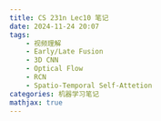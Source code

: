 ```yaml
---
title: CS 231n Lec10 笔记
date: 2024-11-24 20:07
tags:
    - 视频理解
    - Early/Late Fusion
    - 3D CNN
    - Optical Flow
    - RCN
    - Spatio-Temporal Self-Attetion
categories: 机器学习笔记
mathjax: true
---
```


<head>
    <script src="https://cdn.mathjax.org/mathjax/latest/MathJax.js?config=TeX-AMS-MML_HTMLorMML" type="text/javascript"></script>
    <script type="text/x-mathjax-config">
        MathJax.Hub.Config({
            tex2jax: {
            skipTags: ['script', 'noscript', 'style', 'textarea', 'pre'],
            inlineMath: [['$','$']],

			displayMath: [['$$', '$$']]

            }
        });
    </script>
</head>

## Video Understanding: Example Tasks
在图像识别的任务中，我们在图片中检测物体并进行分类，分割等一系列任务。从而在视频理解中，我们的一大认识便是识别分类物体的运动即动作。但在一切的一切之前，有个巨大的问题：相较于图片，视频的体积过于庞大，在未经压缩的情况下，一般分辨率的视频可以轻松达到GB/min的大小。
一种显而易见的解决方案便是对食品进行压缩。即降采样，降帧率。
在训练时，我们提取一些关键帧进行训练，例如从21帧中选取7帧。
在测试时，我们对多个连续的帧序列进行预测（1-7, 2-8, 3-9帧等等），并取平均的预测结果。

## Single-Frame CNN
这是一个朴素的视频理解算法，不难注意到，视频其实就是图片加上时间尺度，于是可以训练一个普通的二维CNN网络为视频的每一帧单独分类，并在测试时使用帧之间平均预测的方式。
![](/assets/CS-231n-12/1.png)
虽然这种架构的性能一般不尽如人意，但是这为接下来的一些架构提供了很强的基础范式。

于是我们可以再这基础上先进行一些小小的改进
### Late Fusion
很容易注意到，朴素单帧CNN的一大问题在于视频每帧之间是割裂的，信息整合只是对每帧的得分进行简单的取平均，那么一个简单的改进方向便可以确定，便是在每帧得出分类结果之前对中间结果进行时间尺度上的信息整合：
Late Fusion便是在对特征图进行分类之前拼接帧特征进行整体得分计算的技术：
![](/assets/CS-231n-12/2.png)
另外，为了防止因为特征图数量过于庞大导致的最后一步输入参数量过于庞大，在将输出导入MLP之前，我们可以对特征图在时空尺度上进行平均池化。

不过，Late Fusion有一个致命的问题，便是对帧之间的微小变化并不敏感（池化以及特征提取会损失信息）

### Early Fusion
相较于在CNN提取特征之后整合时间尺度上的信息，直接对输入进行整合可能会在一定程度上改善上述问题：
![](/assets/CS-231n-12/3.png)
其实这种整合很好理解，就是将不同帧在通道维度上不断堆叠，拼接之后再传入CNN提取特征。
然而，对于以上所有模型，它们均只通过一层简单拼接整合时间尺度·的信息，这显然是不太足够的，那么接下来我们需要对CNN内部结构入手对整体进行改进。

## 3D-CNN
不难注意到，之前的所有问题成因都是时间尺度上的信息整合太快，都是通过一步操作整合全部信息，然而在CNN架构与baseline不变的情况下，这种问题是难以得到改善的。

回忆CNN的架构，卷积核在空间尺度上缓慢整合空间尺度上的信息，逐渐增加一个像素的感受野，那么一个自然的想法就是，我们能不能在时间尺度上也采取这种技术，其实实现也很简单，只需要将CNN的卷积核进行升维。

具体来说，在3D-CNN中我们采用$T'\times H'\times W'$的卷积核，在三维尺度上进行滑动，从而实现在时空尺度上同步的缓慢信息整合。
![](/assets/CS-231n-12/4.png)
### Early Fusion v.s. Late Fusion v.s. 3D-CNN
![](/assets/CS-231n-12/5.png)
如表格所示，这三者当中，Late Fusion只有在最后一步取全局平均值的时候才会在时间尺度的感受野上增长，并且一次增长到整个序列，类似的Early Fusion只有第一步。而3D-CNN是唯一每一步都在使时间尺度上的感受野缓慢增长的。

### 2D Conv(Early Fusion) v.s. 3D Conv
显而易见的，在二维卷积中，卷积核总是对整个帧序列进行卷积，这表示一个卷积核会整合所有帧的信息，但这也就代表，卷积核上的一个参数仅仅能对应一个帧序列中的信息，从而导致卷积核难以泛化不同时间的统一动作，为了识别不同时间的动作，我们需要学习更多的卷积核来泛化特征。
但在三维卷积中，这样的问题就不存在，因为卷积核也会在时间尺度上进行滑动，从而能有效提取不同时间统一动作的特征，这也被称作三维卷积时间平移的不变性(temporal shift-invariant)。

### An Example of 3D-CNN: C3D
如图，类似于2D-CNN中的VGG网络，C3D的架构如下图所示，也是由若干个三维卷积+池化的stack构成的：
![](/assets/CS-231n-12/6.png)
这种网络的问题在于计算量过大(3倍VGG网络的开销)。

## Recognizing Actions From Motion: Optical Flow
运动运动，动是重点，从而我们能不能通过识别视频的变化（即运动）来识别动作的类型，但是问题在于，我们该如何量化视频的运动呢？
我们需要引入一个新的知识：光流(Optical Flow)
光流是描述视频帧之间像素移动的图（即某一像素在下一帧会流向哪里）
![](/assets/CS-231n-12/7.png)
形式化的讲，若光流为$F$，衡量$l_t,l_{t+1}$的变化，那么我们有：
$$\begin{aligned}
& F_{x,y} = (dx, dy)
\\
&l_{t+1}(x+dx, y+dy) = l_t(x,y)
\end{aligned}$$
于是我们可以基于光流进行预测，开发出一种新的模型架构：双流网络(Two-Stream Network)。
![](/assets/CS-231n-12/8.png)
需要注意的是，由于两帧之间的光流需要分为横坐标方向和纵坐标方向，因此总共的光流图数目需要加倍。
关于如何处理出光流图，我们可以采用Early Fusion的方式计算。

## Modeling Long-Term Temporal Structure
需要注意，到目前为止，我们介绍的模型只能用于处理3-5秒的片段，否则计算开销是难以接受的，那么我们该如何处理长期依赖关系呢？
自然的，联想到视频也是一种序列型的数据，于是我们可以尝试联系RNN进行处理。
具体来说，我们将整个时间序列分成若干个小片段，对每一个小片段使用CNN（2/3D）提取特征，最后在将特征作为序列数据作为输入传入RNN进行预测（使用LSTM等）。

在这一种融合的架构中，我们尝试考虑内部的构造：
Inside CNN:特征图中的每一个值都是原图某一部分的函数
Inside RNN:每一个向量都是之前所有向量的函数
思考这些是为了尝试能不能讲两种架构融合在一起而不是生硬地拼接。
事实上是可以的，我们将融合而成的网络架构称为循环卷积网络(Recurrent Convolutional Network)
### Recurrent Convoutional Network
这种网络的整体架构如下：
![](/assets/CS-231n-12/9.png)
可以看出，每一个状态都由两个前驱状态直接相连：
1. 上一时间的同层状态
2. 同一时间步的上一层状态

具体来说该如何实现转移呢，我们可以先回顾一下CNN与RNN中的一些抽象范式：
CNN:
$$\mathrm{Conv2d}(X_{C\times H\times W}) = Y_{C'\times H'\times W'}$$
RNN:
$$\begin{aligned}
&h_{t+1} = f_W(h_t,x)
\\\text{Vanilla: }&h_{t+1} = \tanh(W_hh_t+W_xx_{t+1})
\end{aligned}$$
于是将这两种抽象范式进行融合，就得到了RCN中的状态转移方式：
$$h_{L,t} = tanh(W_h\mathrm{Conv2d}(h_{L,t-1}) + W_x\mathrm{Conv2d}(h_{L-1,t}))$$
虽然这样看上去是一种很完善的架构，但是事实上它存在着和朴素RNN相同的问题，便是由于无法并行计算，对长序列的处理运算过慢。
那么我们在RNN中是如何解决这样的问题的呢，没错，注意力又来了。
## Spatio-Temporal Self-Attetion(Nonlocal Block)
在时空自注意力的计算过程中，我们首先需要将原视频使用三维卷积处理成$C\times T\times H\times W$的特征，接着，类似于普通股自注意力计算中输入之后的全连接线性变化层，我们在特征图上再次进行$1\times 1\times 1$的三维卷积导出$C'\times T\times H\times W$的数据，分别处理三次，得到询问矩阵，键矩阵，值矩阵三组数据($\textbf{Q,K,V}$)，接下来便可以类似地计算出三维的自注意力:
$$\begin{aligned}
&\textbf{Att} = \mathrm{Softmax}(\textbf{Q}^T\textbf{K})
\\&\textbf{Y} = \textbf{V}\textbf{Att}
\end{aligned}$$
注意，在这里我们将它们都视作是$C'\times(THW)$的矩阵，表示有$THW$个输入向量以及对应的询问与输出（每个$1\times C'$的向量表示某个像素点某刻的序列输入信息）。
最后输出的$\textbf{Y}$矩阵也是一个$C'\times(THW)$的矩阵，我们继续通过$1\times 1\times 1$的卷积将它还原成$C\times T\times H\times W$的最终输出（还可以采用残差连接）。
![](/assets/CS-231n-12/10.png)

于是我们就完成了3D卷积网络中的自注意力模块的构建，可以向卷积网络中加入这种Nonlocal Block改善模型的性能。
![](/assets/CS-231n-12/11.png)

## Inflating 2D Networks to 3D
我们可以注意到对视频的分类理解可以被视作图像理解在维度上的扩充，从而我们有没有一种办法，把数量繁多的2D网络扩展到3D？其实这是可以的，关键就在于将2D架构中的所有卷积/池化操作都替换成对应的3D版本。
同时2D网络卷积核的初始化，仍然可以为3D使用，我们只需将每一个卷积核复制$T$次，并对所有数据都同除$T$即可达成一样的效果。
![](/assets/CS-231n-12/12.png)

## Vision Transformer for Video(ViViT)
## Temporal Action Localization
这两部分都是纯介绍内容，就不写了，可以去看PPT上的图做大致了解。